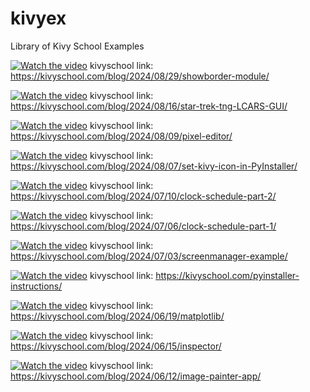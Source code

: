 # kivyex
Library of Kivy School Examples

[![Watch the video](https://img.youtube.com/vi/vFiUvSS9hu8/maxresdefault.jpg)](https://www.youtube.com/embed/vFiUvSS9hu8)
kivyschool link: https://kivyschool.com/blog/2024/08/29/showborder-module/

[![Watch the video](https://img.youtube.com/vi/HM-UEu3eVgY/maxresdefault.jpg)](https://www.youtube.com/embed/HM-UEu3eVgY)
kivyschool link: https://kivyschool.com/blog/2024/08/16/star-trek-tng-LCARS-GUI/

[![Watch the video](https://img.youtube.com/vi/-Lw8aSn-kaA/maxresdefault.jpg)](https://www.youtube.com/embed/-Lw8aSn-kaA)
kivyschool link: https://kivyschool.com/blog/2024/08/09/pixel-editor/

[![Watch the video](https://img.youtube.com/vi/LSWGH7LHn20/maxresdefault.jpg)](https://www.youtube.com/embed/LSWGH7LHn20)
kivyschool link: https://kivyschool.com/blog/2024/08/07/set-kivy-icon-in-PyInstaller/

[![Watch the video](https://img.youtube.com/vi/_tumV4EPorw/maxresdefault.jpg)](https://www.youtube.com/embed/_tumV4EPorw)
kivyschool link: https://kivyschool.com/blog/2024/07/10/clock-schedule-part-2/

[![Watch the video](https://img.youtube.com/vi/3jcG4D4Kffg/maxresdefault.jpg)](https://www.youtube.com/embed/3jcG4D4Kffg)
kivyschool link: https://kivyschool.com/blog/2024/07/06/clock-schedule-part-1/

[![Watch the video](https://img.youtube.com/vi/N2N_N7Z6b9I/maxresdefault.jpg)](https://www.youtube.com/embed/N2N_N7Z6b9I)
kivyschool link: https://kivyschool.com/blog/2024/07/03/screenmanager-example/

[![Watch the video](https://img.youtube.com/vi/f6PM5_11cZA/maxresdefault.jpg)](https://www.youtube.com/embed/f6PM5_11cZA)
kivyschool link: https://kivyschool.com/pyinstaller-instructions/

[![Watch the video](https://img.youtube.com/vi/qGE8CFq3xuI/maxresdefault.jpg)](https://www.youtube.com/embed/qGE8CFq3xuI)
kivyschool link: https://kivyschool.com/blog/2024/06/19/matplotlib/

[![Watch the video](https://img.youtube.com/vi/_X_IMS7Rlzo/maxresdefault.jpg)](https://www.youtube.com/embed/_X_IMS7Rlzo)
kivyschool link: https://kivyschool.com/blog/2024/06/15/inspector/

[![Watch the video](https://img.youtube.com/vi/APHY8zkM5xY/maxresdefault.jpg)](https://www.youtube.com/embed/APHY8zkM5xY)
kivyschool link: https://kivyschool.com/blog/2024/06/12/image-painter-app/
